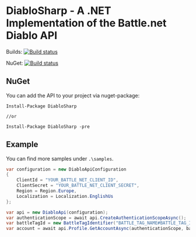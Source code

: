 # DiabloSharp - A .NET Implementation of the Battle.net Diablo API

Builds: [![Build status](https://ci.appveyor.com/api/projects/status/0m4s09bni1u30vt3/branch/master?svg=true)](https://ci.appveyor.com/project/leehmanQQ/diablosharp/branch/master)

NuGet: [![Build status](https://img.shields.io/nuget/v/DiabloSharp.svg)](https://www.nuget.org/packages/DiabloSharp/)

## NuGet

You can add the API to your project via nuget-package:

```Shell
Install-Package DiabloSharp

//or

Install-Package DiabloSharp -pre
```

## Example

You can find more samples under `.\samples`.

```c#
var configuration = new DiabloApiConfiguration
{
    ClientId = "YOUR_BATTLE_NET_CLIENT_ID",
    ClientSecret = "YOUR_BATTLE_NET_CLIENT_SECRET",
    Region = Region.Europe,
    Localization = Localization.EnglishUs
};

var api = new DiabloApi(configuration);
var authenticationScope = await api.CreateAuthenticationScopeAsync();
var battleTagId = new BattleTagIdentifier("BATTLE_TAG_NAME#BATTLE_TAG_ID");
var account = await api.Profile.GetAccountAsync(authenticationScope, battleTagId);
```
